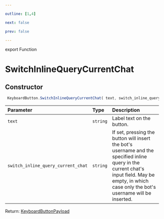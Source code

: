 ```yaml
---

outline: [1,4]

next: false

prev: false

---
```


export Function
# SwitchInlineQueryCurrentChat

## Constructor
```ts
 KeyboardButton.SwitchInlineQueryCurrentChat( text, switch_inline_query_current_chat )
 ```
| Parameter | Type | Description |
| :--- | :--- | :--- |
| `text` | `string` | Label text on the button. |
| `switch_inline_query_current_chat` | `string` | If set, pressing the button will insert the bot's username and the specified inline query in the current chat's input field. May be empty, in which case only the bot's username will be inserted. |

Return: [KeyboardButtonPayload](../../../interfaces/KeyboardButtonPayload.md)
